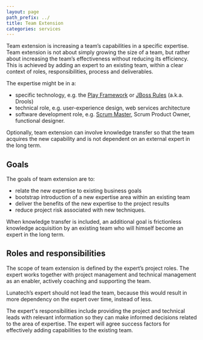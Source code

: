 ```yaml
---
layout: page
path_prefix: ../
title: Team Extension
categories: services
---
```


Team extension is increasing a team’s capabilities in a specific expertise. Team extension is not about simply growing the size of a team, but rather about increasing the team’s effectiveness without reducing its efficiency. This is achieved by adding an expert to an existing team, within a clear context of roles, responsibilities, process and deliverables.

The expertise might be in a:

* specific technology, e.g. the [Play Framework](play-framework-support-services) or [JBoss Rules](jboss-rules-implementation) (a.k.a. Drools)
* technical role, e.g. user-experience design, web services architecture
* software development role, e.g. [Scrum Master](interim-scrum-master), Scrum Product Owner, functional designer.

Optionally, team extension can involve knowledge transfer so that the team acquires the new capability and is not dependent on an external expert in the long term.

## Goals

The goals of team extension are to:

* relate the new expertise to existing business goals
* bootstrap introduction of a new expertise area within an existing team
* deliver the benefits of the new expertise to the project results
* reduce project risk associated with new techniques.

When knowledge transfer is included, an additional goal is frictionless knowledge acquisition by an existing team who will himself become an expert in the long term.

## Roles and responsibilities

The scope of team extension is defined by the expert’s project roles. The expert works together with project management and technical management as an enabler, actively coaching and supporting the team.

Lunatech’s expert should not lead the team, because this would result in more dependency on the expert over time, instead of less.

The expert's responsibilities include providing the project and technical leads with relevant information so they can make informed decisions related to the area of expertise. The expert will agree success factors for effectively adding capabilities to the existing team.
